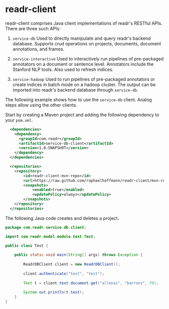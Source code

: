 readr-client
============

readr-client comprises Java client implementations of readr's RESTful
APIs. There are three such APIs:

1. `service-db`  Used to directly manipulate and query readr's backend
   database. Supports crud operations on projects, documents, document
   annotations, and frames.

2. `service-interactive`  Used to interactively run pipelines of 
   pre-packaged annotators on a document or sentence level. Annotators
   include the Stanford NLP tools. Also used to refresh indices.

3. `service-hadoop`  Used to run pipelines of pre-packaged annotators
   or create indices in batch mode on a hadoop cluster. The output
   can be imported into readr's backend database through `service-db`.


The following example shows how to use the `service-db` client. Analog
steps allow using the other clients.

Start by creating a Maven project and adding the following dependency
to your `pom.xml`.

```xml
  <dependencies>
    <dependency>
      <groupId>com.readr</groupId>
      <artifactId>service-db-client</artifactId>
      <version>1.0-SNAPSHOT</version>
    </dependency>
  </dependencies>

  <repositories>
    <repository>
        <id>readr-client-mvn-repo</id>
        <url>https://raw.github.com/raphaelhoffmann/readr-client/mvn-repo/</url>
        <snapshots>
            <enabled>true</enabled>
            <updatePolicy>always</updatePolicy>
        </snapshots>
    </repository>
  </repositories>
```

The following Java code creates and deletes a project.

```java
package com.readr.service.db.client;

import com.readr.model.module.text.Text;

public class Test {
	
	public static void main(String[] args) throws Exception {
		
		ReadrDBClient client = new ReadrDBClient();
		
		client.authenticate("test", "test");
		
		Text t = client.text.document.get("allenai", "barrons", 70);
		
		System.out.println(t.text);
	}
}
```





